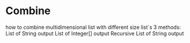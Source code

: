 # Combine
how to combine multidimensional list with different size list`s 
3 methods:
List of String output
List of Integer[] output
Recursive List of String output

